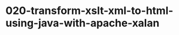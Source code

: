 020-transform-xslt-xml-to-html-using-java-with-apache-xalan
===========================================================
